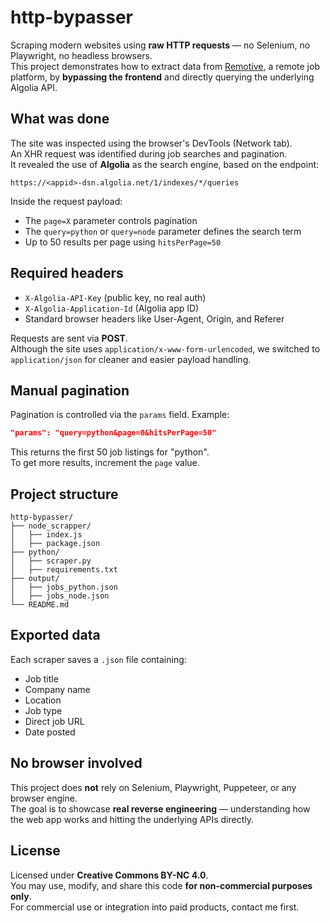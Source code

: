 # http-bypasser

Scraping modern websites using **raw HTTP requests** — no Selenium, no Playwright, no headless browsers.  
This project demonstrates how to extract data from [Remotive](https://remotive.io/), a remote job platform, by **bypassing the frontend** and directly querying the underlying Algolia API.

## What was done

The site was inspected using the browser's DevTools (Network tab).  
An XHR request was identified during job searches and pagination.  
It revealed the use of **Algolia** as the search engine, based on the endpoint:

`https://<appid>-dsn.algolia.net/1/indexes/*/queries`

Inside the request payload:

- The `page=X` parameter controls pagination
- The `query=python` or `query=node` parameter defines the search term
- Up to 50 results per page using `hitsPerPage=50`

## Required headers

- `X-Algolia-API-Key` (public key, no real auth)
- `X-Algolia-Application-Id` (Algolia app ID)
- Standard browser headers like User-Agent, Origin, and Referer

Requests are sent via **POST**.  
Although the site uses `application/x-www-form-urlencoded`, we switched to `application/json` for cleaner and easier payload handling.

## Manual pagination

Pagination is controlled via the `params` field. Example:

```json
"params": "query=python&page=0&hitsPerPage=50"
```

This returns the first 50 job listings for "python".  
To get more results, increment the `page` value.

## Project structure

```
http-bypasser/
├── node_scrapper/
│   ├── index.js
│   ├── package.json
├── python/
│   ├── scraper.py
│   ├── requirements.txt
├── output/
│   ├── jobs_python.json
│   ├── jobs_node.json
└── README.md
```

## Exported data

Each scraper saves a `.json` file containing:

- Job title
- Company name
- Location
- Job type
- Direct job URL
- Date posted

## No browser involved

This project does **not** rely on Selenium, Playwright, Puppeteer, or any browser engine.  
The goal is to showcase **real reverse engineering** — understanding how the web app works and hitting the underlying APIs directly.

## License

Licensed under **Creative Commons BY-NC 4.0**.  
You may use, modify, and share this code **for non-commercial purposes only**.  
For commercial use or integration into paid products, contact me first.
